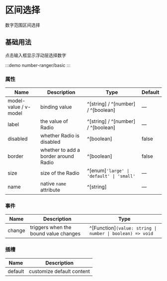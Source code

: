 # 区间选择
数字范围区间选择

## 基础用法
点击输入框显示浮动层选择数字

:::demo
number-ranger/basic
:::


### 属性

| Name                  | Description                          | Type                                     | Default |
| --------------------- | ------------------------------------ | ---------------------------------------- | ------- |
| model-value / v-model | binding value                        | ^[string] / ^[number] / ^[boolean]       | —       |
| label                 | the value of Radio                   | ^[string] / ^[number] / ^[boolean]       | —       |
| disabled              | whether Radio is disabled            | ^[boolean]                               | false   |
| border                | whether to add a border around Radio | ^[boolean]                               | false   |
| size                  | size of the Radio                    | ^[enum]`'large' \| 'default' \| 'small'` | —       |
| name                  | native `name` attribute              | ^[string]                                | —       |

### 事件

| Name   | Description                           | Type                                                      |
| ------ | ------------------------------------- | --------------------------------------------------------- |
| change | triggers when the bound value changes | ^[Function]`(value: string \| number \| boolean) => void` |

### 插槽

| Name    | Description               |
| ------- | ------------------------- |
| default | customize default content |
